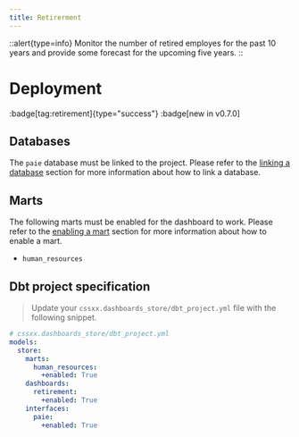 ```yaml
---
title: Retirerment
---
```


::alert{type=info}
 Monitor the number of retired employes for the past 10 years and provide some forecast for the upcoming five years.
::

# Deployment
:badge[tag:retirement]{type="success"}
:badge[new in v0.7.0]

## Databases

The `paie` database must be linked to the project. Please refer to the [linking a database](/using/configuration/linking) section for more information about how to link a database.

## Marts 

The following marts must be enabled for the dashboard to work. Please refer to the [enabling a mart](/using/configuration/enabling) section for more information about how to enable a mart.
* `human_resources`

## Dbt project specification
> Update your `cssxx.dashboards_store/dbt_project.yml` file with the following snippet.

```yaml
# cssxx.dashboards_store/dbt_project.yml
models: 
  store:
    marts:
      human_resources:
        +enabled: True  
    dashboards: 
      retirement:
        +enabled: True
    interfaces:
      paie:
        +enabled: True
```
